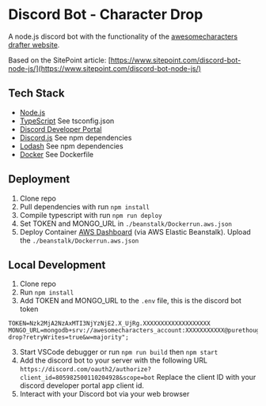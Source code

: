 # Discord Bot - Character Drop

A node.js discord bot with the functionality of the [awesomecharacters drafter website](https://github.com/JeffSallans/awesomecharacters-drafter).

Based on the SitePoint  article: [https://www.sitepoint.com/discord-bot-node-js/](https://www.sitepoint.com/discord-bot-node-js/)

## Tech Stack

- [Node.js](http://nodejs.org/)
- [TypeScript]() See tsconfig.json
- [Discord Developer Portal](https://discord.com/developers/applications)
- [Discord.js]() See npm dependencies
- [Lodash]() See npm dependencies
- [Docker]() See Dockerfile

## Deployment

1. Clone repo
2. Pull dependencies with run `npm install`
3. Compile typescript with run `npm run deploy`
4. Set TOKEN and MONGO_URL in `./beanstalk/Dockerrun.aws.json`
5. Deploy Container [AWS Dashboard](https://us-east-2.console.aws.amazon.com/elasticbeanstalk/home?region=us-east-2#/environment/dashboard?applicationName=discord-bot-smash-drop&environmentId=e-aruk3as8fy) (via AWS Elastic Beanstalk).  Upload the `./beanstalk/Dockerrun.aws.json`

## Local Development

1. Clone repo
2. Run `npm install`
3. Add TOKEN and MONGO_URL to the `.env` file, this is the discord bot token
```
TOKEN=Nzk2MjA2NzAxMTI3NjYzNjE2.X_UjRg.XXXXXXXXXXXXXXXXXXX
MONGO_URL=mongodb+srv://awesomecharacters_account:XXXXXXXXXXX@purethoughtlabs.ds2lz.mongodb.net/smash-drop?retryWrites=true&w=majority";

```
3. Start VSCode debugger or run `npm run build` then `npm start`
4. Add the discord bot to your server with the following URL
`https://discord.com/oauth2/authorize?client_id=805982500110204928&scope=bot`
Replace the client ID with your discord developer portal app client id.
5. Interact with your Discord bot via your web browser

